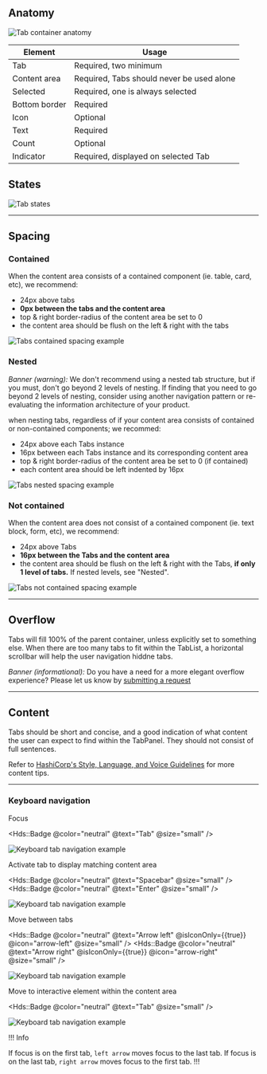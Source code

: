 ## Anatomy

![Tab container anatomy](/assets/components/tabs/tabs-anatomy.png)

| Element          | Usage                                           |
|------------------|-------------------------------------------------|
| Tab              | Required, two minimum                           |
| Content area     | Required, Tabs should never be used alone       |
| Selected         | Required, one is always selected                |
| Bottom border    | Required                                        |
| Icon             | Optional                                        |
| Text             | Required                                        |
| Count            | Optional                                        |
| Indicator        | Required, displayed on selected Tab             |

## States

![Tab states](/assets/components/tabs/tabs-state.png)

---

## Spacing

### Contained

When the content area consists of a contained component (ie. table, card, etc), we recommend:

- 24px above tabs
- **0px between the tabs and the content area**
- top & right border-radius of the content area be set to 0
- the content area should be flush on the left & right with the tabs

![Tabs contained spacing example](/assets/components/tabs/tabs-spacing-contained.png)

### Nested

_Banner (warning):_ We don't recommend using a nested tab structure, but if you must, don't go beyond 2 levels of nesting. If finding that you need to go beyond 2 levels of nesting, consider using another navigation pattern or re-evaluating the information architecture of your product.

when nesting tabs, regardless of if your content area consists of contained or non-contained components; we recommed:

- 24px above each Tabs instance
- 16px between each Tabs instance and its corresponding content area
- top & right border-radius of the content area be set to 0 (if contained)
- each content area should be left indented by 16px

![Tabs nested spacing example](/assets/components/tabs/tabs-spacing-nested.png)

### Not contained

When the content area does not consist of a contained component (ie. text block, form, etc), we recommend:

- 24px above Tabs
- **16px between the Tabs and the content area**
- the content area should be flush on the left & right with the Tabs, **if only 1 level of tabs.** If nested levels, see "Nested".

![Tabs not contained spacing example](/assets/components/tabs/tabs-spacing-not_contained.png)

---

## Overflow

Tabs will fill 100% of the parent container, unless explicitly set to something else. When there are too many tabs to fit within the TabList, a horizontal scrollbar will help the user navigation hiddne tabs.

_Banner (informational):_ Do you have a need for a more elegant overflow experience? Please let us know by [submitting a request](https://docs.google.com/forms/d/e/1FAIpQLScpMXgrUTVT5fYriu4Pp48r4Nl_eCPluVnJLg0Yg3NXsRWvIA/viewform)

---

## Content

Tabs should be short and concise, and a good indication of what content the user can expect to find within the TabPanel. They should not consist of full sentences.

Refer to [HashiCorp's Style, Language, and Voice Guidelines](https://docs.google.com/document/d/1MRvGd6tS5JkIwl_GssbyExkMJqOXKeUE00kSEtFi8m8/edit?usp=sharing) for more content tips.

---

### Keyboard navigation

Focus

<Hds::Badge @color="neutral" @text="Tab" @size="small" />

![Keyboard tab navigation example](/assets/components/tabs/tabs-accessibility-tab-01.png)

Activate tab to display matching content area

<Hds::Badge @color="neutral" @text="Spacebar" @size="small" />
<Hds::Badge @color="neutral" @text="Enter" @size="small" />

![Keyboard tab navigation example](/assets/components/tabs/tabs-accessibility-spacebar_enter.png)

Move between tabs

<Hds::Badge @color="neutral" @text="Arrow left" @isIconOnly={{true}} @icon="arrow-left" @size="small" />
<Hds::Badge @color="neutral" @text="Arrow right" @isIconOnly={{true}} @icon="arrow-right" @size="small" />

![Keyboard tab navigation example](/assets/components/tabs/tabs-accessibility-arrow_keys.png)

Move to interactive element within the content area

<Hds::Badge @color="neutral" @text="Tab" @size="small" />

![Keyboard tab navigation example](/assets/components/tabs/tabs-accessibility-tab-02.png)

!!! Info

 If focus is on the first tab, `left arrow` moves focus to the last tab. If focus is on the last tab, `right arrow` moves focus to the first tab.
!!!